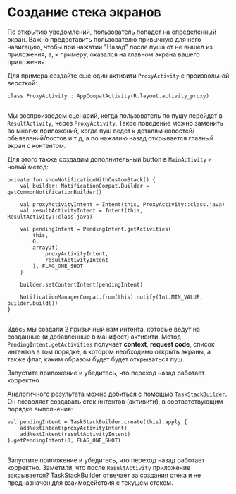 # Создание стека экранов

По открытию уведомлений, пользователь попадет на определенный экран. Важно предоставить пользователю привычную для него навигацию, чтобы при нажатии "Назад" после пуша от не вышел из приложения, а, к примеру, оказался на главном экрана вашего приложения.

Для примера создайте еще один активити `ProxyActivity` c произвольной версткой:

```
class ProxyActivity : AppCompatActivity(R.layout.activity_proxy)
```

![](data:image/gif;base64,R0lGODlhAQABAPABAP///wAAACH5BAEKAAAALAAAAAABAAEAAAICRAEAOw==)![](data:image/gif;base64,R0lGODlhAQABAPABAP///wAAACH5BAEKAAAALAAAAAABAAEAAAICRAEAOw== "Click and drag to move")

Мы воспроизведем сценарий, когда пользователь по пушу перейдет в `ResultActivity`,  через `ProxyActivity`. Такое поведение можно заменить во многих приложений, когда пуш ведет к деталям новостей/объявлений/постов и т д, а по нажатию назад открывается главный экран с контентом.

Для этого также создадим дополнительный button в `MainActivity` и новый метод:

```
private fun showNotificationWithCustomStack() {
    val builder: NotificationCompat.Builder = getCommonNotificationBuilder()

    val proxyActivityIntent = Intent(this, ProxyActivity::class.java)
    val resultActivityIntent = Intent(this, ResultActivity::class.java)

    val pendingIntent = PendingIntent.getActivities(
        this,
        0,
        arrayOf(
            proxyActivityIntent,
            resultActivityIntent
        ), FLAG_ONE_SHOT
    )

    builder.setContentIntent(pendingIntent)

    NotificationManagerCompat.from(this).notify(Int.MIN_VALUE, builder.build())
}
```

![](data:image/gif;base64,R0lGODlhAQABAPABAP///wAAACH5BAEKAAAALAAAAAABAAEAAAICRAEAOw==)![](data:image/gif;base64,R0lGODlhAQABAPABAP///wAAACH5BAEKAAAALAAAAAABAAEAAAICRAEAOw== "Click and drag to move")

Здесь мы создали 2 привычный нам интента, которые ведут на созданные (и добавленные в манифест) активити. Метод `PendingIntent.getActivities` получает **context**, **request code**, список интентов в том порядке, в котором необходимо открыть экраны, а также флаг, каким образом будет будет открываться пуш.

Запустите приложение и убедитесь, что переход назад работает корректно.

Аналогичного результата можно добиться с помощью `TaskStackBuilder`.  Он позволяет создавать стек интентов (активити), в соответствующим порядке выполнения:

```
val pendingIntent = TaskStackBuilder.create(this).apply {
    addNextIntent(proxyActivityIntent)
    addNextIntent(resultActivityIntent)
}.getPendingIntent(0, FLAG_ONE_SHOT)
```

![](data:image/gif;base64,R0lGODlhAQABAPABAP///wAAACH5BAEKAAAALAAAAAABAAEAAAICRAEAOw==)![](data:image/gif;base64,R0lGODlhAQABAPABAP///wAAACH5BAEKAAAALAAAAAABAAEAAAICRAEAOw== "Click and drag to move")

Запустите приложение и убедитесь, что переход назад работает корректно. Заметили, что после `ResultActivity` приложение закрывается? TaskStackBuilder отвечает за создания стека и не предназначен для взаимодействия с текущем стеком.

